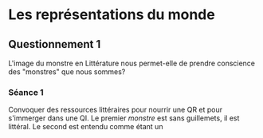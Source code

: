 


# Les représentations du monde

## Questionnement 1
L'image du monstre en Littérature nous permet-elle de prendre conscience des "monstres" que nous sommes? 

### Séance 1
Convoquer des ressources littéraires pour nourrir une QR et pour s'immerger dans une QI. Le premier *monstre* est sans guillemets, il est littéral. Le second est entendu comme étant un 


<!--stackedit_data:
eyJoaXN0b3J5IjpbMzM5OTk4MDQ1LC05MjcyNzI2MzRdfQ==
-->